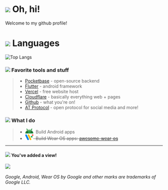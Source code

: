 # ![](https://cdn.discordapp.com/emojis/599204955668086804.png?size=32) Oh, hi!
Welcome to my github profile!

# ![](https://cdn.discordapp.com/emojis/496335045007638528.png?size=32) Languages

![Top Langs](https://github-readme-stats.vercel.app/api/top-langs/?username=turtlepaw&layout=compact&theme=dark)

### ![](https://cdn.discordapp.com/emojis/351097460589854720.png?size=24) Favorite tools and stuff

> - [Pocketbase](https://pocketbase.io/) - open-source backend
> - [Flutter](https://flutter.dev/) - android framework
> - [Vercel](https://vercel.com/) - free website host
> - [Cloudflare](https://cloudflare.com/) - basically everything web + pages
> - [Github](https://github.com/) - what you're on!
> - [AT Protocol](https://atproto.com) - open protocol for social media and more!

### ![](https://cdn.discordapp.com/emojis/498482064861954048.png?size=24) What I do

> - <img src="/assets/android-head_3D.png" width="26" height="16">‎ ‎ ‎Build Android apps
> - ~~<img src="/assets/Wear_OS_icon.png" width="26" height="18">‎ ‎ Build Wear OS apps: [awesome-wear-os](https://github.com/WearOSCommunity/awesome-wear-os)~~

---

#### ![](https://cdn.discordapp.com/emojis/351097460589854720.png?size=16) You've added a view!

![](https://komarev.com/ghpvc/?username=turtlepaw&style=for-the-badge)

*Google, Android, Wear OS by Google and other marks are trademarks of Google LLC.*

